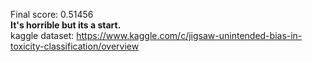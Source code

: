 
Final score: 0.51456 <br>
**It's horrible but its a start.** <br>
kaggle dataset: https://www.kaggle.com/c/jigsaw-unintended-bias-in-toxicity-classification/overview 
